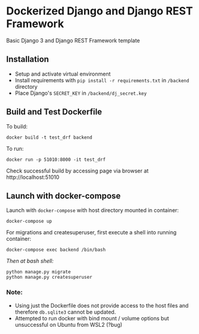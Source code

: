 # Dockerized Django and Django REST Framework

Basic Django 3 and Django REST Framework template

## Installation

- Setup and activate virtual environment
- Install requirements with `pip install -r requirements.txt` in `/backend` directory
- Place Django's `SECRET_KEY` in `/backend/dj_secret.key`

## Build and Test Dockerfile

To build:

```
docker build -t test_drf backend
```

To run:

```
docker run -p 51010:8000 -it test_drf
```

Check successful build by accessing page via browser at http://localhost:51010

## Launch with docker-compose

Launch with `docker-compose` with host directory mounted in container:

```
docker-compose up
```

For migrations and createsuperuser, first execute a shell into running container:

```
docker-compose exec backend /bin/bash
```

*Then at bash shell:*

```
python manage.py migrate
python manage.py createsuperuser
```

### Note:

* Using just the Dockerfile does not provide access to the host files and therefore `db.sqlite3` cannot be updated.
* Attempted to run docker with bind mount / volume options but unsuccessful on Ubuntu from WSL2 (?bug)

